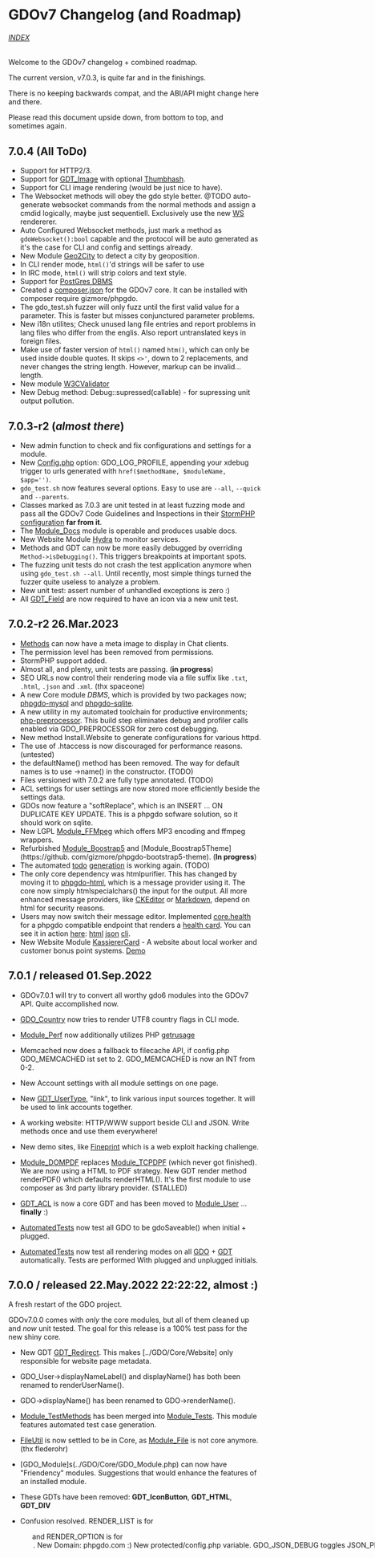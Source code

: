 # GDOv7 Changelog (and Roadmap)

###### [INDEX](./__GDO7_INDEX.md)

Welcome to the GDOv7 changelog + combined roadmap.

The current version, v7.0.3, is quite far and in the finishings.

There is no keeping backwards compat, 
and the ABI/API might change here and there.

Please read this document upside down,
from bottom to top, and sometimes again.


## 7.0.4 (All ToDo)

- Support for HTTP2/3.
- Support for [GDT_Image](../GDO/UI/GDT_Image.php) with optional
[Thumbhash](https://evanw.github.io/thumbhash/).
- Support for CLI image rendering (would be just nice to have).
- The Websocket methods will obey the gdo style better. @TODO auto-generate websocket commands from the normal methods and assign a cmdid logically, maybe 
just sequentiell. Exclusively use the new [WS](../GDO/Util/WS.php) rendererer.
- Auto Configured Websocket methods, just mark a method as `gdoWebsocket():bool` capable and the protocol will be auto generated as it's the case for CLI 
  and config and settings already.
- New Module [Geo2City](https://github.com/gizmore/phpgdo-geo2city) to detect a city by geoposition.
- In CLI render mode, `html()`'d strings will be safer to use
- In IRC mode, `html()` will strip colors and text style.
- Support for [PostGres DBMS](https:////github.com/gizmore/phpgdo-dbms-mysql)
- Created a [composer.json](../composer.json) for the GDOv7 core. It can be installed with composer require gizmore/phpgdo.
- The gdo_test.sh fuzzer will only fuzz until the first valid value for a parameter. This is faster but misses conjunctured parameter problems.
- New i18n utilites; Check unused lang file entries and report problems in lang files who differ from the englis. Also report untranslated keys in foreign 
 files.
- Make use of faster version of `html()` named `htm()`, which can only be used inside double quotes. It skips `<>'`, down to 2 replacements, and never changes 
the string length. However, markup can be invalid...
  length. 
- New module [W3CValidator](https://github.com/gizmore/phpgdo-w3c-validator)
- New Debug method: Debug::supressed(callable) - for supressing unit output pollution.


## 7.0.3-r2 (*almost there*)

- New admin function to check and fix configurations and settings for a module.
- New [Config.php](../GDO/Install/Config.php) option: GDO_LOG_PROFILE, appending your xdebug trigger to urls generated with `href($methodName, $moduleName, 
  $app='')`.
- `gdo_test.sh` now features several options. Easy to use are `--all`, `--quick` and `--parents`.
- Classes marked as 7.0.3 are unit tested in at least fuzzing mode and pass all the GDOv7 Code Guidelines and Inspections in their
  [StormPHP](https://www.jetbrains.com/phpstorm/)
  [configuration](../DEV/stormphp/) **far from it**.
- The [Module_Docs](https://github.com/gizmore/phpgdo-docs) module is operable and produces usable docs.
- New Website Module [Hydra](https://github.com/gizmore/phpgdo-hydra) to monitor services.
- Methods and GDT can now be more easily debugged by overriding `Method->isDebugging()`. This triggers breakpoints at important spots.
- The fuzzing unit tests do not crash the test application anymore when using `gdo_test.sh --all`. Until recently, most simple things turned the fuzzer 
quite useless to analyze a problem.
- New unit test: assert number of unhandled exceptions is zero :)
- All [GDT_Field](../GDO/Core/GDT_Field.php) are now required to have an icon via a new unit test.


## 7.0.2-r2 26.Mar.2023

- [Methods](../GDO/Core/Method.php) can now have a meta image to display in Chat clients.
- The permission level has been removed from permissions.
- StormPHP support added.
- Almost all, and plenty, unit tests are passing. (**in progress**)
- SEO URLs now control their rendering mode via a file suffix like `.txt`, `.html`, `.json` and `.xml`. (thx spaceone)
- A new Core module *DBMS*, which is provided by two packages now; [phpgdo-mysql](https://github.com/gizmore/phpgdo-mysql)
  and [phpgdo-sqlite](https://github.com/gizmore/phpgdo-sqlite).
- A new utility in my automated toolchain for productive environments; [php-preprocessor](https://github.com/gizmore/php-preprocessor). This build
  step eliminates debug and profiler calls enabled via GDO_PREPROCESSOR for zero cost debugging.
- New method Install.Website to generate configurations for various httpd.
- The use of .htaccess is now discouraged for performance reasons. (untested)
- the defaultName() method has been removed. The way for default names is to use ->name() in the constructor. (TODO)
- Files versioned with 7.0.2 are fully type annotated. (TODO)
- ACL settings for user settings are now stored more efficiently beside the settings data.
- GDOs now feature a "softReplace", which is an INSERT ... ON DUPLICATE KEY UPDATE. This is a phpgdo sofware solution, so it should work on sqlite.
- New LGPL [Module_FFMpeg](https://github.com/gizmore/phpgdo-ffmpeg) which offers MP3 encoding and ffmpeg wrappers.
- Refurbished [Module_Boostrap5](https://github.com/gizmore/phpgdo-bootstrap5) and [Module_Boostrap5Theme](https://github.
  com/gizmore/phpgdo-bootstrap5-theme). (**In progress**)
- The automated [todo](../gdo_todo.sh) [generation](GDO7_TODO_AUTO.md) is working again. (TODO)
- The only core dependency was htmlpurifier. This has changed by moving it to [phpgdo-html](https://github.com/gizmore/phpgdo-html), which is a message provider
  using it. The core now simply htmlspecialchars() the input for the output. All more enhanced message providers,
  like [CKEditor](https://github.com/gizmore/phpgdo-ckeditor) or [Markdown](https://github.com/gizmore/phpgdo-markdown), depend on html for security reasons.
- Users may now switch their message editor.
  Implemented [core.health](https://github.com/gizmore/phpgdo/blob/main/GDO/Core/Method/Health.php) for a phpgdo compatible endpoint that renders
  a [health card](https://github.com/gizmore/phpgdo/blob/main/GDO/Core/GDT_HealthCard.php). You can see it in
  action [here](https://kassierercard.org/core/health): [html](https://kassierercard.org/core/health?_fmt=html&_ajax=1) [json](https://kassierercard.org/core/health?_fmt=json) [cli](https://kassierercard.org/core/health?_fmt=cli).
- New Website Module [KassiererCard](https://github.com/gizmore/phpgdo-kassierer-card) - A website about local worker and customer bonus point
  systems. [Demo](https://kassierercard.org)


## 7.0.1 / released 01.Sep.2022

- GDOv7.0.1 will try to convert all worthy gdo6 modules into the GDOv7 API. Quite accomplished now.

- [GDO_Country](https://github.com/gizmore/phpgdo-country/blob/main/GDO_Country.php#L93) now tries to render UTF8 country flags in CLI mode.

- [Module_Perf](../GDO/Perf/Module_Perf.php) now additionally utilizes PHP [getrusage](https://www.php.net/manual/en/function.getrusage.php)

- Memcached now does a fallback to filecache API, if config.php GDO_MEMCACHED ist set to 2. GDO_MEMCACHED is now an INT from 0-2.

- New Account settings with all module settings on one page.

- New [GDT_UserType](../GDO/User/GDT_UserType.php), "link", to link various input sources together. It will be used to link accounts together.

- A working website: HTTP/WWW support beside CLI and JSON. Write methods once and use them everywhere!

- New demo sites, like [Fineprint](https://fineprint.phpgdo.com) which is a web exploit hacking challenge.

- [Module_DOMPDF](https://github.com/gizmore/phpgdo-dompdf) replaces [Module_TCPDPF](https://github.com/gizmore/phpgdo-dompdf) (which never got finished). We
  are now using a HTML to PDF strategy. New GDT render method renderPDF() which defaults renderHTML(). It's the first module to use composer as 3rd party
  library provider. (STALLED)

- [GDT_ACL](../GDO/User/GDT_ACL.php) is now a core GDT and
  has been moved to
  [Module_User](../GDO/User/Module_User.php) ... **finally** :)

- [AutomatedTests](../GDO/Tests/Test)
  now test all GDO to be gdoSaveable() when initial + plugged.

- [AutomatedTests](../GDO/Tests/Test)
  now test all rendering modes on all
  [GDO](./GDO7_GDO.md) + [GDT](./GDO7_GDT.md) automatically.
  Tests are performed With plugged and unplugged initials.

## 7.0.0 / released 22.May.2022 22:22:22, almost :)

A fresh restart of the GDO project.

GDOv7.0.0 comes with *only* the core modules, but all of them cleaned up and *now* unit tested. The goal for this release is a 100% test pass for the new shiny
core.

- New GDT [GDT_Redirect](../GDO/UI/GDT_Redirect.php). This makes [../GDO/Core/Website] only responsible for website page metadata.

- GDO_User->displayNameLabel() and displayName() has both been renamed to renderUserName().

- GDO->displayName() has been renamed to GDO->renderName().

- [Module_TestMethods](https://github.com/gizmore/gdo6-test-methods)
  has been merged into
  [Module_Tests](https://github.com/gizmore/phpgdo/tree/main/GDO/Tests).
  This module features automated test case generation.

- [FileUtil](../GDO/Util/FileUtil.php) is now settled to be in Core, as [Module_File](https://github.com/gizmore/phpgdo-file) is not core anymore. (thx
  flederohr)

- [GDO_Module]s(../GDO/Core/GDO_Module.php) can now have "Friendency" modules. Suggestions that would enhance the features of an installed module.

- These GDTs have been removed: **GDT_IconButton**, **GDT_HTML**, **GDT_DIV**

- Confusion resolved. RENDER_LIST is for <ul> and RENDER_OPTION is for <option>.

- New Domain: phpgdo.com :)

- New protected/config.php variable. GDO_JSON_DEBUG toggles JSON_PRETTY_PRINT globally. Defaults to false.

- [Filewalker](https://github.com/gizmore/php-filewalker) is an own package now, independent from any dependency.

- Support for the bower package manager has been dropped.

- [GDO_User](../GDO/User/GDO_User.php) got these fields moved to separate modules via module setting engine; user_email, user_country, user_credits,
  user_gender, user_real_name, user_password and more...

- [Module_Tests](https://github.com/gizmore/gdo6-tests) *is* now a core module. See [Module_TestMethods](https://github.com/gizmore/phpgdo-test-methods) for
  auto-generated testing. All test cases now pass for the very core and testing modules.

- [Module_Cronjob](https://github.com/gizmore/phpgdo-cronjob) is *not* a core module anymore.

- [Module_File](https://github.com/gizmore/phpgdo-file) is *not* a core module anymore. (thx flederohr)

- [Module_CSS](https://github.com/gizmore/phpgdo-css) is *not* a core module anymore.

- [Module_Javascript](https://github.com/gizmore/phpgdo-javascript) is *not* a core module anymore.

- [Module_Country](https://github.com/gizmore/phpgdo-country) is *not* a core module anymore.

- [Module_Mail](https://github.com/gizmore/phpgdo-mail) is *not* a core module anymore.

- [Module_Admin](https://github.com/gizmore/gdo6-admin) *is* now a core module.

- I am now making use of type annotations for scalar- and return values.

- The core has been rewritten with better CLI and Chatbots in mind.

- A slightly changed bunch of [core modules](../GDO). As their stuff is almost always needed anyway. These do not require an additional module repository.

- [Module_Websocket](https://github.com/gizmore/phpgdo-websocket/Module Websocket.php) makes now use of the new rendering method 
  `renderBinary` - seems 
  perfect to fuse websocket szenarios
  with a binary GDT driven protocol.

- There is no more global GDT_Response with hacks and quirks. Methods can return any GDT now. The response code is stored in Application.

- [Module_Mail](https://github.com/gizmore/phpgdo-mail) now takes care of all email setting and configuration stuff. Users can approve emails on their behalf.
  No more email stuff in [Module_Account](https://github.com/gizmore/phpgdo-account) or elsewhere. Similiar goes for other user settings like password or last
  activity.

- [Module_Mail](https://github.com/gizmore/phpgdo-mail) now needs a [Mailer Provider](https://github.com/gizmore/phpgdo-mailer) module to actually send mails. (
  TODO). Planned is to use own mailer until i find time to write a better 3rd party module.

- [GDT](../GDO/Core/GDT.php) start completely blank without any attributes now. This is important to be able to serve (P)lain(O)ld(O)bjects.

- [Methods](../GDO/Core/Method.php) may now return a GDT, a string or null/none.

- [GDO](../GDO/Core/GDO.php) now inherits from [GDT](../GDO/Core/GDT.php). This means you can return it as a result and call rendering on it.

- [New License](../LICENSE)! GDOv7 is now my exclusive own property. Of course you can still fork, use and enhance [GDOv6](https://github.com/gizmore/gdo6).
